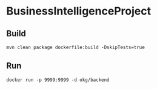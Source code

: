 # BusinessIntelligenceProject

## Build
```
mvn clean package dockerfile:build -DskipTests=true
```

## Run
```
docker run -p 9999:9999 -d okg/backend
```